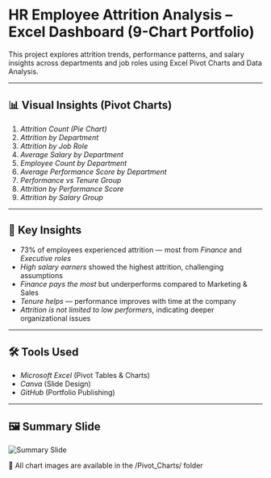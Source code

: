 # HR Employee Attrition Analysis – Excel Dashboard (9-Chart Portfolio)

This project explores attrition trends, performance patterns, and salary insights across departments and job roles using Excel Pivot Charts and Data Analysis.

---

## 📊 Visual Insights (Pivot Charts)

1. *Attrition Count (Pie Chart)*  
2. *Attrition by Department*  
3. *Attrition by Job Role*  
4. *Average Salary by Department*  
5. *Employee Count by Department*  
6. *Average Performance Score by Department*  
7. *Performance vs Tenure Group*  
8. *Attrition by Performance Score*  
9. *Attrition by Salary Group*

---

## 🧠 Key Insights

- 73% of employees experienced attrition — most from *Finance* and *Executive roles*
- *High salary earners* showed the highest attrition, challenging assumptions
- *Finance pays the most* but underperforms compared to Marketing & Sales
- *Tenure helps* — performance improves with time at the company
- *Attrition is not limited to low performers*, indicating deeper organizational issues

---

## 🛠 Tools Used

- *Microsoft Excel* (Pivot Tables & Charts)
- *Canva* (Slide Design)
- *GitHub* (Portfolio Publishing)

---

## 🖼 Summary Slide  
![Summary Slide](HR_Analytics_Summary_Slide.png)

📂 All chart images are available in the /Pivot_Charts/ folder
